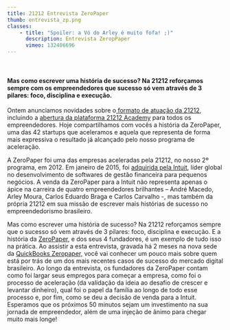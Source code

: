 ```yaml
---
title: 21212 Entrevista ZeroPaper
thumb: entrevista_zp.png
classes:
    - title: "Spoiler: a Vó do Arley é muito fofa! ;)"
      description: Entrevista ZeropPaper
      vimeo: 132406696
---
```

&nbsp;
<h4>Mas como escrever uma história de sucesso? Na 21212 reforçamos sempre com os empreendedores que sucesso só vem através de 3 pilares: foco, disciplina e execução.</h4>
Ontem anunciamos novidades sobre o<a href="http://21212.com/blog/pt/21212-novo-posicionamento/"> formato de atuação da 21212</a>, incluindo a <a href="http://academy.21212.com/blog/nos-demos-o-primeiro-passo-agora-e-com-voces/">abertura da plataforma 21212 Academy</a> para todos os empreendedores. Hoje compartilhamos com vocês a história da ZeroPaper, uma das 42 startups que aceleramos e aquela que representa de forma mais expressiva o resultado já alcançado pelo nosso programa de aceleração.

A ZeroPaper foi uma das empresas aceleradas pela 21212, no nosso 2º programa, em 2012. Em janeiro de 2015, foi <a href="http://21212.com/blog/zeropaper-e-adquirida-pela-intuit/">adquirida pela Intuit</a>, líder global no desenvolvimento de softwares de gestão financeira para pequenos negócios. A venda da ZeroPaper para a Intuit não representa apenas o ápice na carreira de quatro empreendedores brilhantes – André Macedo, Arley Moura, Carlos Eduardo Braga e Carlos Carvalho -, mas também da própria 21212 em sua missão de escrever mais histórias de sucesso no empreendedorismo brasileiro.

Mas como escrever uma história de sucesso? Na 21212 reforçamos sempre que o sucesso só vem através de 3 pilares: foco, disciplina e execução. E a história da <a href="https://zeropaper.com.br/">ZeroPaper</a>, e dos seus 4 fundadores, é um exemplo de tudo isso na prática. Ao assistir a esta entrevista, gravada há 2 meses na nova sede da <a href="https://zeropaper.com.br/">QuickBooks Zeropaper,</a> você vai conhecer um pouco mais sobre quem está por trás de um dos mais recentes casos de sucesso do mercado digital brasileiro.
Ao longo da entrevista, os fundadores da ZeroPaper contam como foi largar seus empregos para começar a empresa, como foi o processo de aceleração (da validação da ideia ao desafio de crescer e levantar dinheiro), qual foi o papel da família ao longo de todo esse processo e, por fim, como se deu a decisão de venda para a Intuit. Esperamos que os próximos 50 minutos sejam um investimento na sua jornada de empreendedor, além de uma injeção de ânimo para chegar muito mais longe!
&nbsp;
